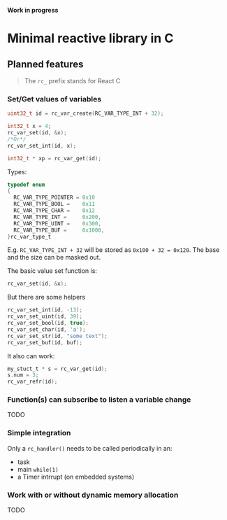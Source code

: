 **Work in progress**

# Minimal reactive library in C

## Planned features

> The `rc_` prefix stands for React C

### Set/Get values of variables

```c
uint32_t id = rc_var_create(RC_VAR_TYPE_INT + 32);

int32_t x = 4;
rc_var_set(id, &x);
/*Or*/
rc_var_set_int(id, x);

int32_t * xp = rc_var_get(id);
```

Types:
```c
typedef enum
{
  RC_VAR_TYPE_POINTER = 0x10
  RC_VAR_TYPE_BOOL =    0x11
  RC_VAR_TYPE_CHAR =    0x12
  RC_VAR_TYPE_INT =     0x200,
  RC_VAR_TYPE_UINT =    0x300,
  RC_VAR_TYPE_BUF =     0x1000,
}rc_var_type_t
```

E.g. `RC_VAR_TYPE_INT + 32` will be stored as `0x100 + 32 = 0x120`. The base and the size can be masked out.


The basic value set function is:
```c
rc_var_set(id, &x);
```

But there are some helpers
```c
rc_var_set_int(id, -13);
rc_var_set_uint(id, 39);
rc_var_set_bool(id, true);
rc_var_set_char(id, 'a');
rc_var_set_str(id, "some text");
rc_var_set_buf(id, buf);
```

It also can work:
```c
my_stuct_t * s = rc_var_get(id);
s.num = 3;
rc_var_refr(id);
```

### Function(s) can subscribe to listen a variable change

TODO

### Simple integration

Only a `rc_handler()` needs to be called periodically in an:
- task
- main `while(1)`
- a Timer intrrupt (on embedded systems)



### Work with or without dynamic memory allocation

TODO

